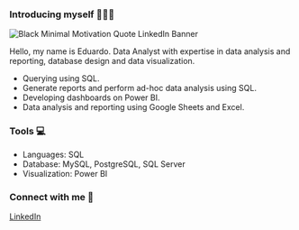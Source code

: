 ### Introducing myself 👨🏻‍💻

![Black Minimal Motivation Quote LinkedIn Banner](https://github.com/usershoji/usershoji/assets/117829803/0fe62cb5-b6f9-4549-adb9-57a011cda5bf)

Hello, my name is Eduardo. Data Analyst with expertise in data analysis and reporting, database design and data visualization.
- Querying using SQL.
- Generate reports and perform ad-hoc data analysis using SQL.
- Developing dashboards on Power BI.
- Data analysis and reporting using Google Sheets and Excel.

### Tools 💻
- Languages: SQL
- Database: MySQL, PostgreSQL, SQL Server
- Visualization: Power BI

### Connect with me 🤝
[LinkedIn](https://www.linkedin.com/in/eduardoshoji/)
